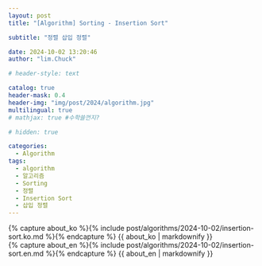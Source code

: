 ```yaml
---
layout: post
title: "[Algorithm] Sorting - Insertion Sort"

subtitle: "정렬 삽입 정렬"

date: 2024-10-02 13:20:46
author: "lim.Chuck"

# header-style: text

catalog: true
header-mask: 0.4
header-img: "img/post/2024/algorithm.jpg"
multilingual: true
# mathjax: true #수학쓸껀지?

# hidden: true

categories:
  - Algorithm
tags:
  - algorithm
  - 알고리즘
  - Sorting
  - 정렬
  - Insertion Sort
  - 삽입 정렬
---
```


<div class="ko post-container">
    {% capture about_ko %}{% include post/algorithms/2024-10-02/insertion-sort.ko.md %}{% endcapture %}
    {{ about_ko | markdownify }}
</div>
<div class="en post-container">
    {% capture about_en %}{% include post/algorithms/2024-10-02/insertion-sort.en.md %}{% endcapture %}
    {{ about_en | markdownify }}
</div>
